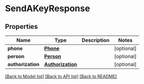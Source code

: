 # SendAKeyResponse

## Properties
Name | Type | Description | Notes
------------ | ------------- | ------------- | -------------
**phone** | [**Phone**](Phone.md) |  | [optional] 
**person** | [**Person**](Person.md) |  | [optional] 
**authorization** | [**Authorization**](Authorization.md) |  | [optional] 

[[Back to Model list]](../README.md#documentation-for-models) [[Back to API list]](../README.md#documentation-for-api-endpoints) [[Back to README]](../README.md)

